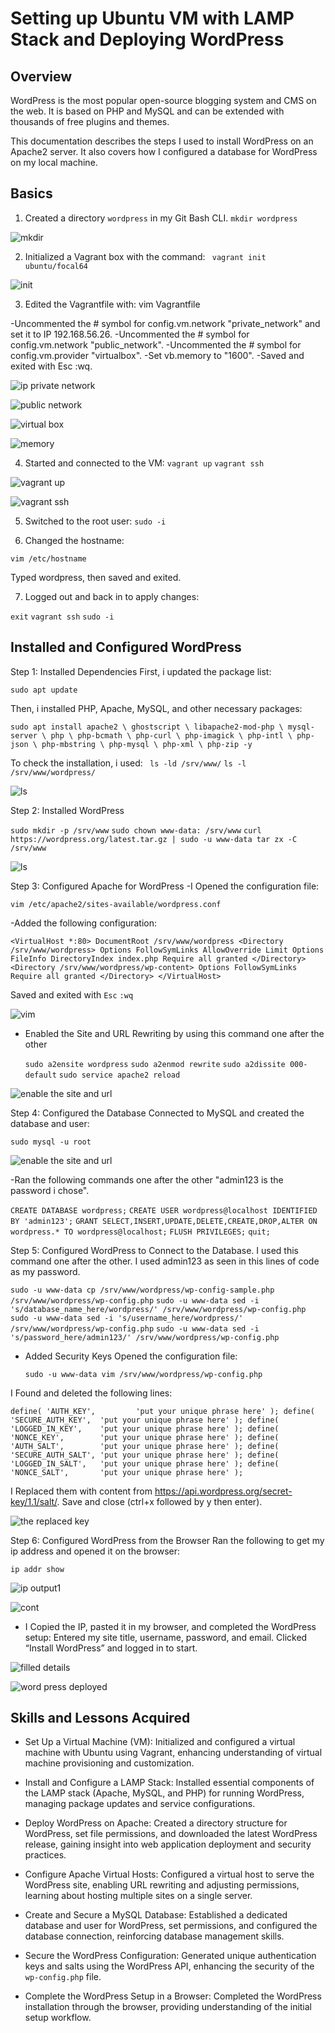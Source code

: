 # Setting up Ubuntu VM with LAMP Stack and Deploying WordPress

## Overview
WordPress is the most popular open-source blogging system and CMS on the web. It is based on PHP and MySQL and can be extended with thousands of free plugins and themes.

This documentation describes the steps I used to install WordPress on an Apache2 server. It also covers how I configured a database for WordPress on my local machine.


## Basics

1. Created a directory `wordpress` in my Git Bash CLI.
`mkdir wordpress`

![mkdir](https://github.com/Joseph-Ibeh/wordpress-deployment-lamp-stack/blob/main/screenshots/mkdir%20cd%20wordpress.png)


2. Initialized a Vagrant box with the command:
    ` vagrant init ubuntu/focal64`

![init](https://github.com/Joseph-Ibeh/wordpress-deployment-lamp-stack/blob/main/screenshots/vagrant%20init.png)

3. Edited the Vagrantfile with:
vim Vagrantfile

-Uncommented the # symbol for config.vm.network "private_network" and set it to IP 192.168.56.26.
-Uncommented the # symbol for config.vm.network "public_network".
-Uncommented the # symbol for config.vm.provider "virtualbox".
-Set vb.memory to "1600".
-Saved and exited with Esc :wq.

![ip private network](https://github.com/Joseph-Ibeh/wordpress-deployment-lamp-stack/blob/main/screenshots/config%20private%20network.png)

![public network](https://github.com/Joseph-Ibeh/wordpress-deployment-lamp-stack/blob/main/screenshots/config%20pub%20network.png)

![virtual box](https://github.com/Joseph-Ibeh/wordpress-deployment-lamp-stack/blob/main/screenshots/uncoment%20vb.png)

![memory](https://github.com/Joseph-Ibeh/wordpress-deployment-lamp-stack/blob/main/screenshots/set%20memory.png)


4. Started and connected to the VM:
`vagrant up`
`vagrant ssh`

![vagrant up](https://github.com/Joseph-Ibeh/wordpress-deployment-lamp-stack/blob/main/screenshots/vagrant%20up.png)

![vagrant ssh](https://github.com/Joseph-Ibeh/wordpress-deployment-lamp-stack/blob/main/screenshots/vagrant%20ssh.png)


5. Switched to the root user: 
 `sudo -i`

6. Changed the hostname:

  `vim /etc/hostname`

  Typed wordpress, then saved and exited.


7. Logged out and back in to apply changes:

  `exit`
  `vagrant ssh`
  `sudo -i`


## Installed and Configured WordPress

Step 1: Installed  Dependencies
First, i updated the package list:

`sudo apt update`

Then, i installed PHP, Apache, MySQL, and other necessary packages:

`sudo apt install apache2 \
                 ghostscript \
                 libapache2-mod-php \
                 mysql-server \
                 php \
                 php-bcmath \
                 php-curl \
                 php-imagick \
                 php-intl \
                 php-json \
                 php-mbstring \
                 php-mysql \
                 php-xml \
                 php-zip -y`

To check the installation, i used:
 ` ls -ld /srv/www/`
  `ls -l /srv/www/wordpress/`

 ![ls](https://github.com/Joseph-Ibeh/wordpress-deployment-lamp-stack/blob/main/screenshots/ls%20after%20installation.png)

Step 2: Installed  WordPress

  `sudo mkdir -p /srv/www`
  `sudo chown www-data: /srv/www`
  `curl https://wordpress.org/latest.tar.gz | sudo -u www-data tar zx -C /srv/www`

 ![ls](https://github.com/Joseph-Ibeh/wordpress-deployment-lamp-stack/blob/main/screenshots/sudo%20mkdir%20-p....png)


Step 3: Configured Apache for WordPress
-I Opened the configuration file:
  
`vim /etc/apache2/sites-available/wordpress.conf`

-Added the following configuration:

`<VirtualHost *:80>
    DocumentRoot /srv/www/wordpress
    <Directory /srv/www/wordpress>
        Options FollowSymLinks
        AllowOverride Limit Options FileInfo
        DirectoryIndex index.php
        Require all granted
    </Directory>
    <Directory /srv/www/wordpress/wp-content>
        Options FollowSymLinks
        Require all granted
    </Directory>
</VirtualHost>`

Saved and exited with `Esc` `:wq`

 ![vim](https://github.com/Joseph-Ibeh/wordpress-deployment-lamp-stack/blob/main/screenshots/replace%20this%20file%20sudo%20-u%20www-data%20vim%20srv%20%20www%20wordpress%20wp-config.php.png)


- Enabled the Site and URL Rewriting by using this command one after the other 

  `sudo a2ensite wordpress`
  `sudo a2enmod rewrite`
  `sudo a2dissite 000-default`
  `sudo service apache2 reload`

 ![enable the site and url](https://github.com/Joseph-Ibeh/wordpress-deployment-lamp-stack/blob/main/screenshots/sudo%20a2ensite%20wordpress.png)


Step 4: Configured the Database
Connected to MySQL and created the database and user:
  
  `sudo mysql -u root`

   ![enable the site and url](https://github.com/Joseph-Ibeh/wordpress-deployment-lamp-stack/blob/main/screenshots/sudo%20mysql%20-u%20root.png)



-Ran the following commands one after the other "admin123 is the password i chose".

`CREATE DATABASE wordpress;`
`CREATE USER wordpress@localhost IDENTIFIED BY 'admin123';`
`GRANT SELECT,INSERT,UPDATE,DELETE,CREATE,DROP,ALTER ON wordpress.* TO wordpress@localhost;`
`FLUSH PRIVILEGES;`
`quit;`



Step 5: Configured WordPress to Connect to the Database.
I used this command  one after the other. I used admin123 as seen in this lines of code as my password.

  `sudo -u www-data cp /srv/www/wordpress/wp-config-sample.php /srv/www/wordpress/wp-config.php`
  `sudo -u www-data sed -i 's/database_name_here/wordpress/' /srv/www/wordpress/wp-config.php`
  `sudo -u www-data sed -i 's/username_here/wordpress/' /srv/www/wordpress/wp-config.php`
  `sudo -u www-data sed -i 's/password_here/admin123/' /srv/www/wordpress/wp-config.php`

- Added Security Keys
Opened the configuration file:

  `sudo -u www-data vim /srv/www/wordpress/wp-config.php`

I Found and deleted the following lines:

 ` define( 'AUTH_KEY',         'put your unique phrase here' );
  define( 'SECURE_AUTH_KEY',  'put your unique phrase here' );
  define( 'LOGGED_IN_KEY',    'put your unique phrase here' );
  define( 'NONCE_KEY',        'put your unique phrase here' );
  define( 'AUTH_SALT',        'put your unique phrase here' );
  define( 'SECURE_AUTH_SALT', 'put your unique phrase here' );
  define( 'LOGGED_IN_SALT',   'put your unique phrase here' );
  define( 'NONCE_SALT',       'put your unique phrase here' ); `

  I Replaced them with content from https://api.wordpress.org/secret-key/1.1/salt/. Save and close (ctrl+x followed by y then enter).


![the replaced key](https://github.com/Joseph-Ibeh/wordpress-deployment-lamp-stack/blob/main/screenshots/sudo%20-u%20www-data%20cp%20srv%20www%20wordpress%20config%20sample.png)

Step 6: Configured WordPress from the Browser
Ran the following to get my ip address and opened it on the browser:

  `ip addr show`

![ip output1](https://github.com/Joseph-Ibeh/wordpress-deployment-lamp-stack/blob/main/screenshots/ip%20addr%20output%201.png) 

![cont](https://github.com/Joseph-Ibeh/wordpress-deployment-lamp-stack/blob/main/screenshots/ipaddr%20output1b.png)

- I Copied  the IP, pasted it in my browser, and completed the WordPress setup:
Entered my site title, username, password, and email.
Clicked “Install WordPress” and logged in to start.

![filled details](https://github.com/Joseph-Ibeh/wordpress-deployment-lamp-stack/blob/main/screenshots/deployed%20wordpress%20fill%20details.png)

![word press deployed](https://github.com/Joseph-Ibeh/wordpress-deployment-lamp-stack/blob/main/screenshots/wordpress%20deployed.png)


## Skills and Lessons Acquired

- Set Up a Virtual Machine (VM): Initialized and configured a virtual machine with Ubuntu using Vagrant, enhancing understanding of virtual machine provisioning and customization.
  
- Install and Configure a LAMP Stack: Installed essential components of the LAMP stack (Apache, MySQL, and PHP) for running WordPress, managing package updates and service configurations.
  
- Deploy WordPress on Apache: Created a directory structure for WordPress, set file permissions, and downloaded the latest WordPress release, gaining insight into web application deployment and security practices.
  
- Configure Apache Virtual Hosts: Configured a virtual host to serve the WordPress site, enabling URL rewriting and adjusting permissions, learning about hosting multiple sites on a single server.
  
- Create and Secure a MySQL Database: Established a dedicated database and user for WordPress, set permissions, and configured the database connection, reinforcing database management skills.
  
- Secure the WordPress Configuration: Generated unique authentication keys and salts using the WordPress API, enhancing the security of the `wp-config.php` file.
  
- Complete the WordPress Setup in a Browser: Completed the WordPress installation through the browser, providing understanding of the initial setup workflow.



















